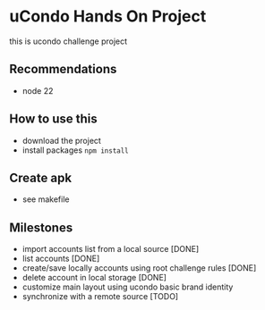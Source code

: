 # uCondo Hands On Project

this is ucondo challenge project

## Recommendations

- node 22

## How to use this

- download the project
- install packages ```npm install```

## Create apk

- see makefile

## Milestones

- import accounts list from a local source [DONE]
- list accounts [DONE]
- create/save locally accounts using root challenge rules [DONE]
- delete account in local storage [DONE]
- customize main layout using ucondo basic brand identity
- synchronize with a remote source [TODO]

